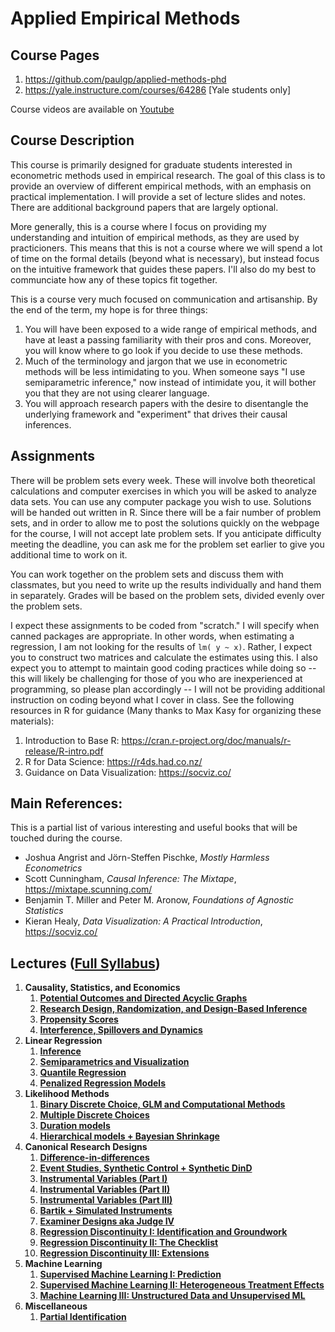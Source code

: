 


# Applied Empirical Methods 
## Course Pages
1. https://github.com/paulgp/applied-methods-phd
2. https://yale.instructure.com/courses/64286 [Yale students only]

Course videos are available on [Youtube](https://www.youtube.com/playlist?list=PLWWcL1M3lLlojLTSVf2gGYQ_9TlPyPbiJ)

## Course Description
This course is primarily designed for graduate students interested in econometric methods used in empirical research. The goal of this class is to provide an overview of different empirical methods, with an emphasis on practical implementation.  I will provide a set of lecture slides and notes. There are additional background papers that are largely optional.

More generally, this is a course where I focus on providing my understanding and intuition of empirical methods, as they are used by practicioners. This means that this is not a course where we will spend a lot of time on the formal details (beyond what is necessary), but instead focus on the intuitive framework that guides these papers. I'll also do my best to communciate how any of these topics fit together.

This is a course very much focused on communication and artisanship. By the end of the term, my hope is for three things:

1. You will have been exposed to a wide range of empirical methods, and have at least a passing familiarity with their pros and cons. Moreover, you will know where to go look if you decide to use these methods. 
2. Much of the terminology and jargon that we use in econometric methods will be less intimidating to you. When someone says "I use semiparametric inference," now instead of intimidate you, it will bother you that they are not using clearer language.
3. You will approach research papers with the desire to disentangle the underlying framework and "experiment" that drives their causal inferences.

## Assignments
There will be problem sets every week. These will involve both theoretical calculations and computer exercises in which you will be asked to analyze data sets. You can use any computer package you wish to use. Solutions will be handed out written in R. Since there will be a fair number of problem sets, and in order to allow me to post the solutions quickly on the webpage for the course, I will not accept late problem sets. If you anticipate difficulty meeting the deadline, you can ask me for the problem set earlier to give you additional time to work on it.

You can work together on the problem sets and discuss them with classmates, but you need to write up the results individually and hand them in separately. Grades will be based on the problem sets, divided evenly over the problem sets.

I expect these assignments to be coded from "scratch." I will specify when canned packages are appropriate. In other words, when estimating a regression, I am not looking for the results of `lm( y ~ x)`. Rather, I expect you to construct two matrices and calculate the estimates using this. I also expect you to attempt to maintain good coding practices while doing so -- this will likely be challenging for those of you who are inexperienced at programming, so please plan accordingly -- I will not be providing additional instruction on coding beyond what I cover in class.  See the following resources in R for guidance (Many thanks to Max Kasy for organizing these materials):

1. Introduction to Base R: https://cran.r-project.org/doc/manuals/r-release/R-intro.pdf
2. R for Data Science: https://r4ds.had.co.nz/
3. Guidance on Data Visualization: https://socviz.co/

## Main References:
This is a partial list of various interesting and useful books that will be touched during the course. 

* Joshua Angrist and Jörn-Steffen Pischke,  *Mostly Harmless Econometrics*
* Scott Cunningham,  *Causal Inference: The Mixtape*,  https://mixtape.scunning.com/
* Benjamin T. Miller and Peter M. Aronow, *Foundations of Agnostic Statistics*
* Kieran Healy, *Data Visualization: A Practical Introduction*, https://socviz.co/

## Lectures ([Full Syllabus]())

1. **Causality, Statistics, and Economics**
	1. [**Potential Outcomes and Directed Acyclic Graphs**](https://github.com/paulgp/applied-methods-phd/blob/main/lectures/01_po_dags.pdf)
	2. [**Research Design, Randomization, and Design-Based Inference**](https://github.com/paulgp/applied-methods-phd/blob/main/lectures/02_randomization.pdf)
    3. [**Propensity Scores**](https://github.com/paulgp/applied-methods-phd/blob/main/lectures/03_propensity_scores.pdf)
    4.  [**Interference, Spillovers and Dynamics**](https://github.com/paulgp/applied-methods-phd/blob/main/lectures/04_interference_dynamics.pdf)
2. **Linear Regression**
	1. [**Inference**](https://github.com/paulgp/applied-methods-phd/blob/main/lectures/05_regression_1.pdf)
	2. [**Semiparametrics and Visualization**](https://github.com/paulgp/applied-methods-phd/blob/main/lectures/06_regression_2.pdf)
    3. [**Quantile Regression**](https://github.com/paulgp/applied-methods-phd/blob/main/lectures/07_regression_3.pdf)
    4. [**Penalized Regression Models**](https://github.com/paulgp/applied-methods-phd/blob/main/lectures/08_regression_4.pdf)
3. **Likelihood Methods**
   1. [**Binary Discrete Choice, GLM and Computational Methods**](https://github.com/paulgp/applied-methods-phd/blob/main/lectures/09_discrete_choice_1.pdf)
   2. [**Multiple Discrete Choices**](https://github.com/paulgp/applied-methods-phd/blob/main/lectures/10_discrete_choice_2.pdf)
   3. [**Duration models**](https://github.com/paulgp/applied-methods-phd/blob/main/lectures/11_duration_models.pdf)
   4. [**Hierarchical models + Bayesian Shrinkage**](https://github.com/paulgp/applied-methods-phd/blob/main/lectures/12_hierarchical_bayes.pdf)
4. **Canonical Research Designs**
   1. [**Difference-in-differences**](https://github.com/paulgp/applied-methods-phd/blob/main/lectures/13_dind.pdf)
   2. [**Event Studies, Synthetic Control + Synthetic DinD**](https://github.com/paulgp/applied-methods-phd/blob/main/lectures/14_synthetic_dind.pdf)
   3. [**Instrumental Variables (Part I)**](https://github.com/paulgp/applied-methods-phd/blob/main/lectures/15_iv_partI.pdf)
   4. [**Instrumental Variables (Part II)**](https://github.com/paulgp/applied-methods-phd/blob/main/lectures/16_iv_partII.pdf)
   5. [**Instrumental Variables (Part III)**](https://github.com/paulgp/applied-methods-phd/blob/main/lectures/17_iv_partIII.pdf)
   6. [**Bartik + Simulated Instruments**](https://github.com/paulgp/applied-methods-phd/blob/main/lectures/18_bartik_sim_iv.pdf)
   7. [**Examiner Designs aka Judge IV**](https://github.com/paulgp/applied-methods-phd/blob/main/lectures/19_judge_iv.pdf)
   8. [**Regression Discontinuity I: Identification and Groundwork**](https://github.com/paulgp/applied-methods-phd/blob/main/lectures/20_regression_discontinuity_1.pdf)
   9. [**Regression Discontinuity II: The Checklist**](https://github.com/paulgp/applied-methods-phd/blob/main/lectures/21_regression_discontinuity_2.pdf)
   10. [**Regression Discontinuity III: Extensions**](https://github.com/paulgp/applied-methods-phd/blob/main/lectures/22_regression_discontinuity_3.pdf)
5. **Machine Learning**
   1. [**Supervised Machine Learning I: Prediction**](https://github.com/paulgp/applied-methods-phd/blob/main/lectures/23_machine_learning_1.pdf)
   2. [**Supervised Machine Learning II: Heterogeneous Treatment Effects**](https://github.com/paulgp/applied-methods-phd/blob/main/lectures/24_machine_learning_2.pdf)
   3. [**Machine Learning III: Unstructured Data and Unsupervised ML**](https://github.com/paulgp/applied-methods-phd/blob/main/lectures/25_machine_learning_3.pdf) 
6. **Miscellaneous**
   1. [**Partial Identification**](https://github.com/paulgp/applied-methods-phd/blob/main/lectures/26_partial_identification.pdf)

